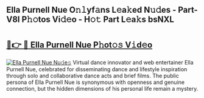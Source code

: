 ## Ella Purnell Nue O𝚗𝚕yf𝚊ns L𝚎a𝚔ed N𝚞𝚍es - Part-V8I P𝚑𝚘tos Vi𝚍𝚎o - H𝚘𝚝 Part L𝚎a𝚔s bsNXL

# <h2><a href="http://kfc2m5.oniu.top/?m=Ella+Purnell+Nue">🔗👉 🔴 Ella Purnell Nue P𝚑ot𝚘𝚜 V𝚒d𝚎o</a></h2>

[![Ella Purnell Nue Nu𝚍e𝚜](https://i.imgur.com/0qMVB7G.gif)](http://kfc2m5.oniu.top/?m=Ella+Purnell+Nue)
Virtual dance innovator and web entertainer Ella Purnell Nue, celebrated for disseminating dance and lifestyle inspiration through solo and collaborative dance acts and brief films. The public persona of Ella Purnell Nue is synonymous with openness and genuine connection, but the hidden dimensions of his personal life remain a mystery.  
